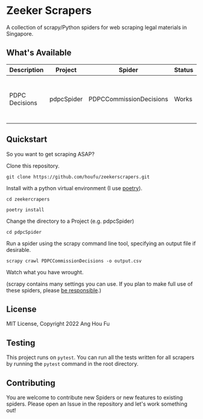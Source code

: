 # Zeeker Scrapers

A collection of scrapy/Python spiders for web scraping legal materials in Singapore.

## What's Available

| Description    | Project    | Spider                  | Status | Features                                                    | Related Website                                   |
|----------------|------------|-------------------------|--------|-------------------------------------------------------------|---------------------------------------------------|
| PDPC Decisions | pdpcSpider | PDPCCommissionDecisions | Works  | List of all decisions in JSON <br/> Downloads PDF Decisions | https://www.pdpc.gov.sg/All-Commissions-Decisions |

## Quickstart

So you want to get scraping ASAP?

Clone this repository.

````commandline
git clone https://github.com/houfu/zeekerscrapers.git
````

Install with a python virtual environment (I use [poetry](https://python-poetry.org/)).

```commandline
cd zeekercrapers

poetry install
```

Change the directory to a Project (e.g. pdpcSpider)

```commandline
cd pdpcSpider
```

Run a spider using the scrapy command line tool, specifying an output file if desirable.

```commandline
scrapy crawl PDPCCommissionDecisions -o output.csv
```

Watch what you have wrought.

(scrapy contains many settings you can use. If you plan to make full use of these spiders,
please [be responsible](https://docs.scrapy.org/en/latest/topics/autothrottle.html).)

## License

MIT License, Copyright 2022 Ang Hou Fu

## Testing

This project runs on `pytest`. 
You can run all the tests written for all scrapers by running the `pytest` command in the root directory.

## Contributing

You are welcome to contribute new Spiders or new features to existing spiders.
Please open an Issue in the repository and let's work something out!
